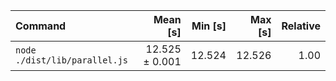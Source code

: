 | Command | Mean [s] | Min [s] | Max [s] | Relative |
|:---|---:|---:|---:|---:|
| `node ./dist/lib/parallel.js` | 12.525 ± 0.001 | 12.524 | 12.526 | 1.00 |

